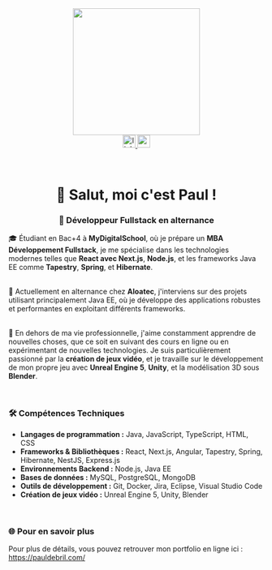 <div align="center"> <img height="250" src="https://media3.giphy.com/media/fwbzI2kV3Qrlpkh59e/giphy.gif?cid=6c09b952lpbvzpdgxcnw5bn7y9y2yqfzk4j80mnkod3dfe3o&ep=v1_stickers_related&rid=giphy.gif&ct=s" /> </div> <div align="center"> <a href="https://www.linkedin.com/in/paul-debril-5a3a7122b/" target="_blank"> <img src="https://img.shields.io/static/v1?message=LinkedIn&logo=linkedin&label=&color=0077B5&logoColor=white&labelColor=&style=for-the-badge" height="25" alt="linkedin logo" /> </a> <a href="mailto:debril.paul@gmail.com" target="_blank"> <img src="https://img.shields.io/static/v1?message=Gmail&logo=gmail&label=&color=D14836&logoColor=white&labelColor=&style=for-the-badge" height="25" alt="gmail logo" /> </a> </div>
<br></br>

<h1 align="center">👋 Salut, moi c'est Paul !</h1> 

<h3 align="center">🚀 Développeur Fullstack en alternance</h3> 

<p> 🎓 Étudiant en Bac+4 à <strong>MyDigitalSchool</strong>, où je prépare un <strong>MBA Développement Fullstack</strong>, je me spécialise dans les technologies modernes telles que <strong>React avec Next.js</strong>, <strong>Node.js</strong>, et les frameworks Java EE comme <strong>Tapestry</strong>, <strong>Spring</strong>, et <strong>Hibernate</strong>.<br></br> 

💼 Actuellement en alternance chez <strong>Aloatec</strong>, j'interviens sur des projets utilisant principalement Java EE, où je développe des applications robustes et performantes en exploitant différents frameworks.<br></br> 

🌱 En dehors de ma vie professionnelle, j'aime constamment apprendre de nouvelles choses, que ce soit en suivant des cours en ligne ou en expérimentant de nouvelles technologies. Je suis particulièrement passionné par la <strong>création de jeux vidéo</strong>, et je travaille sur le développement de mon propre jeu avec <strong>Unreal Engine 5</strong>, <strong>Unity</strong>, et la modélisation 3D sous <strong>Blender</strong>. </p> <br> 

<h3 align="left">🛠️ Compétences Techniques</h3> 
<ul align="left"> 
<li><strong>Langages de programmation :</strong> Java, JavaScript, TypeScript, HTML, CSS</li> <li><strong>Frameworks & Bibliothèques :</strong> React, Next.js, Angular, Tapestry, Spring, Hibernate, NestJS, Express.js</li> <li><strong>Environnements Backend :</strong> Node.js, Java EE</li> <li><strong>Bases de données :</strong> MySQL, PostgreSQL, MongoDB</li> <li><strong>Outils de développement :</strong> Git, Docker, Jira, Eclipse, Visual Studio Code</li> <li><strong>Création de jeux vidéo :</strong> Unreal Engine 5, Unity, Blender</li> </ul> <br> 

<h3 align="left">🌐 Pour en savoir plus</h3> <p align="left"> Pour plus de détails, vous pouvez retrouver mon portfolio en ligne ici : <a href="https://pauldebril.com/" target="_blank">https://pauldebril.com/</a> </p>
